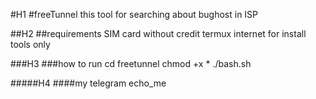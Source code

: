 #H1
#freeTunnel
this tool for searching about bughost in ISP

##H2
##requirements
SIM card without credit
termux 
internet for install tools only 


###H3
###how to run
cd freetunnel
chmod +x *
./bash.sh


#####H4
####my telegram
echo_me

